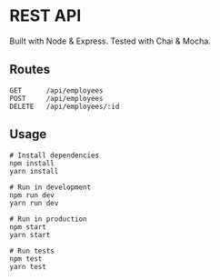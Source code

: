 # REST API

Built with Node & Express. Tested with Chai & Mocha.

## Routes

```
GET      /api/employees
POST     /api/employees
DELETE   /api/employees/:id
```

## Usage

```
# Install dependencies
npm install
yarn install

# Run in development
npm run dev
yarn run dev

# Run in production
npm start
yarn start

# Run tests
npm test
yarn test
```
